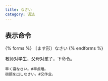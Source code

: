 ```yaml
---
title: なさい
category: 语法
---
```


## 表示命令

{% forms %}
〔ます形〕なさい
{% endforms %}

教师对学生，父母对孩子，下命令。

```example
早く寝なさい。#早点睡。
宿題を出しなさい。#交作业。
```
